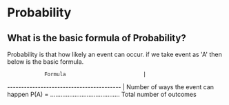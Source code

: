 
# Probability

## What is the basic formula of Probability?

Probability is that how likely an event can occur. if we take event as 'A' then below is the basic formula.

                Formula                         |
-----------------------------------------       |
        Number of ways the event can happen
P(A) = ........................................
            Total number of outcomes

